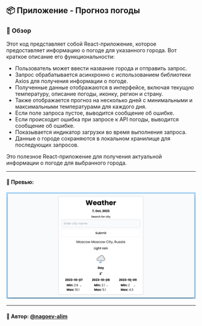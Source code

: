 ## 📦 Приложение - Прогноз погоды

### 🚀 Обзор
Этот код представляет собой React-приложение, которое предоставляет информацию о погоде для указанного города. Вот краткое описание его функциональности:

- Пользователь может ввести название города и отправить запрос.
- Запрос обрабатывается асинхронно с использованием библиотеки Axios для получения информации о погоде.
- Полученные данные отображаются в интерфейсе, включая текущую температуру, описание погоды, иконку, регион и страну.
- Также отображается прогноз на несколько дней с минимальными и максимальными температурами для каждого дня.
- Если поле запроса пустое, выводится сообщение об ошибке.
- Если происходит ошибка при запросе к API погоды, выводится сообщение об ошибке.
- Показывается индикатор загрузки во время выполнения запроса.
- Данные о городе сохраняются в локальном хранилище для последующих запросов.

Это полезное React-приложение для получения актуальной информации о погоде для выбранного города.

---
#### 🌄 Превью:
![Превью](public/images/preview.jpg)


-----
#### 🙌 Автор: [@nagoev-alim](https://github.com/nagoev-alim)

